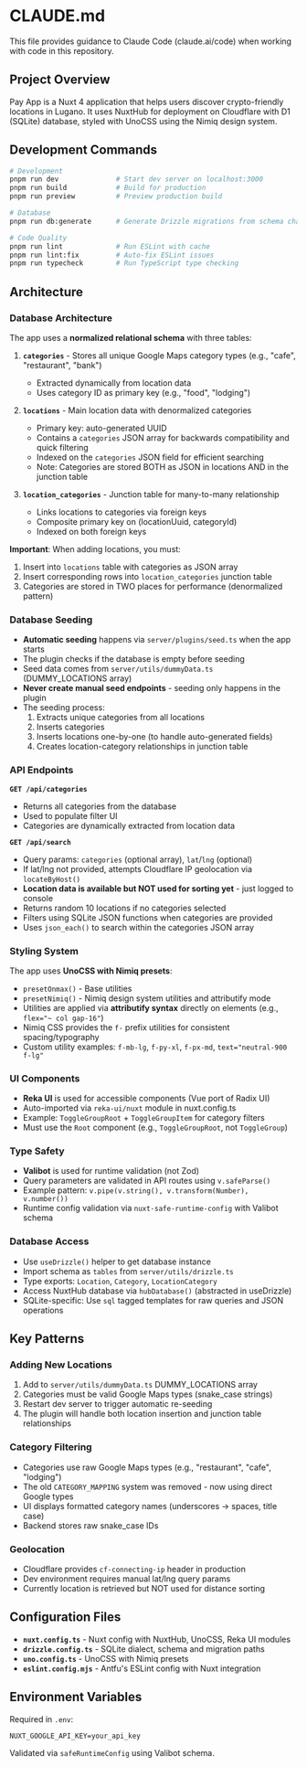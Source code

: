# CLAUDE.md

This file provides guidance to Claude Code (claude.ai/code) when working with code in this repository.

## Project Overview

Pay App is a Nuxt 4 application that helps users discover crypto-friendly locations in Lugano. It uses NuxtHub for deployment on Cloudflare with D1 (SQLite) database, styled with UnoCSS using the Nimiq design system.

## Development Commands

```bash
# Development
pnpm run dev              # Start dev server on localhost:3000
pnpm run build            # Build for production
pnpm run preview          # Preview production build

# Database
pnpm run db:generate      # Generate Drizzle migrations from schema changes

# Code Quality
pnpm run lint             # Run ESLint with cache
pnpm run lint:fix         # Auto-fix ESLint issues
pnpm run typecheck        # Run TypeScript type checking
```

## Architecture

### Database Architecture

The app uses a **normalized relational schema** with three tables:

1. **`categories`** - Stores all unique Google Maps category types (e.g., "cafe", "restaurant", "bank")
   - Extracted dynamically from location data
   - Uses category ID as primary key (e.g., "food", "lodging")

2. **`locations`** - Main location data with denormalized categories
   - Primary key: auto-generated UUID
   - Contains a `categories` JSON array for backwards compatibility and quick filtering
   - Indexed on the `categories` JSON field for efficient searching
   - Note: Categories are stored BOTH as JSON in locations AND in the junction table

3. **`location_categories`** - Junction table for many-to-many relationship
   - Links locations to categories via foreign keys
   - Composite primary key on (locationUuid, categoryId)
   - Indexed on both foreign keys

**Important**: When adding locations, you must:
1. Insert into `locations` table with categories as JSON array
2. Insert corresponding rows into `location_categories` junction table
3. Categories are stored in TWO places for performance (denormalized pattern)

### Database Seeding

- **Automatic seeding** happens via `server/plugins/seed.ts` when the app starts
- The plugin checks if the database is empty before seeding
- Seed data comes from `server/utils/dummyData.ts` (DUMMY_LOCATIONS array)
- **Never create manual seed endpoints** - seeding only happens in the plugin
- The seeding process:
  1. Extracts unique categories from all locations
  2. Inserts categories
  3. Inserts locations one-by-one (to handle auto-generated fields)
  4. Creates location-category relationships in junction table

### API Endpoints

**`GET /api/categories`**
- Returns all categories from the database
- Used to populate filter UI
- Categories are dynamically extracted from location data

**`GET /api/search`**
- Query params: `categories` (optional array), `lat`/`lng` (optional)
- If lat/lng not provided, attempts Cloudflare IP geolocation via `locateByHost()`
- **Location data is available but NOT used for sorting yet** - just logged to console
- Returns random 10 locations if no categories selected
- Filters using SQLite JSON functions when categories are provided
- Uses `json_each()` to search within the categories JSON array

### Styling System

The app uses **UnoCSS with Nimiq presets**:
- `presetOnmax()` - Base utilities
- `presetNimiq()` - Nimiq design system utilities and attributify mode
- Utilities are applied via **attributify syntax** directly on elements (e.g., `flex="~ col gap-16"`)
- Nimiq CSS provides the `f-` prefix utilities for consistent spacing/typography
- Custom utility examples: `f-mb-lg`, `f-py-xl`, `f-px-md`, `text="neutral-900 f-lg"`

### UI Components

- **Reka UI** is used for accessible components (Vue port of Radix UI)
- Auto-imported via `reka-ui/nuxt` module in nuxt.config.ts
- Example: `ToggleGroupRoot` + `ToggleGroupItem` for category filters
- Must use the `Root` component (e.g., `ToggleGroupRoot`, not `ToggleGroup`)

### Type Safety

- **Valibot** is used for runtime validation (not Zod)
- Query parameters are validated in API routes using `v.safeParse()`
- Example pattern: `v.pipe(v.string(), v.transform(Number), v.number())`
- Runtime config validation via `nuxt-safe-runtime-config` with Valibot schema

### Database Access

- Use `useDrizzle()` helper to get database instance
- Import schema as `tables` from `server/utils/drizzle.ts`
- Type exports: `Location`, `Category`, `LocationCategory`
- Access NuxtHub database via `hubDatabase()` (abstracted in useDrizzle)
- SQLite-specific: Use `sql` tagged templates for raw queries and JSON operations

## Key Patterns

### Adding New Locations
1. Add to `server/utils/dummyData.ts` DUMMY_LOCATIONS array
2. Categories must be valid Google Maps types (snake_case strings)
3. Restart dev server to trigger automatic re-seeding
4. The plugin will handle both location insertion and junction table relationships

### Category Filtering
- Categories use raw Google Maps types (e.g., "restaurant", "cafe", "lodging")
- The old `CATEGORY_MAPPING` system was removed - now using direct Google types
- UI displays formatted category names (underscores → spaces, title case)
- Backend stores raw snake_case IDs

### Geolocation
- Cloudflare provides `cf-connecting-ip` header in production
- Dev environment requires manual lat/lng query params
- Currently location is retrieved but NOT used for distance sorting

## Configuration Files

- **`nuxt.config.ts`** - Nuxt config with NuxtHub, UnoCSS, Reka UI modules
- **`drizzle.config.ts`** - SQLite dialect, schema and migration paths
- **`uno.config.ts`** - UnoCSS with Nimiq presets
- **`eslint.config.mjs`** - Antfu's ESLint config with Nuxt integration

## Environment Variables

Required in `.env`:
```
NUXT_GOOGLE_API_KEY=your_api_key
```

Validated via `safeRuntimeConfig` using Valibot schema.
